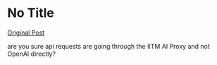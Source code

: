 # No Title

[Original Post](https://discourse.onlinedegree.iitm.ac.in/t/169029/260)

<p>are you sure api requests are going through the IITM AI Proxy and not OpenAI directly?</p>